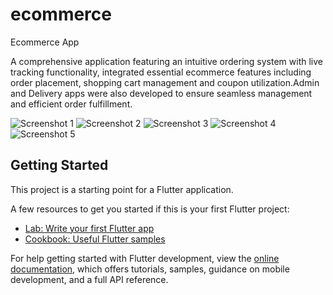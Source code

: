 # ecommerce

Ecommerce App

A comprehensive application featuring an intuitive ordering system with live tracking
 functionality, integrated essential ecommerce features including order placement,
 shopping cart management and coupon utilization.Admin and Delivery apps were also
 developed to ensure seamless management and efficient order fulfillment.
 

![Screenshot 1](appimages/shopit1.png)
![Screenshot 2](appimages/shopit2.png)
![Screenshot 3](appimages/shopit3.png)
![Screenshot 4](appimages/shopit4.png)
![Screenshot 5](appimages/shopit5.png)



## Getting Started

This project is a starting point for a Flutter application.

A few resources to get you started if this is your first Flutter project:

- [Lab: Write your first Flutter app](https://docs.flutter.dev/get-started/codelab)
- [Cookbook: Useful Flutter samples](https://docs.flutter.dev/cookbook)

For help getting started with Flutter development, view the
[online documentation](https://docs.flutter.dev/), which offers tutorials,
samples, guidance on mobile development, and a full API reference.
